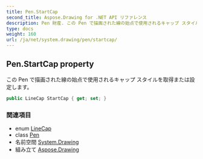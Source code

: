 ```yaml
---
title: Pen.StartCap
second_title: Aspose.Drawing for .NET API リファレンス
description: Pen 財産. この Pen で描画された線の始点で使用されるキャップ スタイルを取得または設定します
type: docs
weight: 160
url: /ja/net/system.drawing/pen/startcap/
---
```

## Pen.StartCap property

この Pen で描画された線の始点で使用されるキャップ スタイルを取得または設定します。

```csharp
public LineCap StartCap { get; set; }
```

### 関連項目

* enum [LineCap](../../../system.drawing.drawing2d/linecap/)
* class [Pen](../)
* 名前空間 [System.Drawing](../../pen/)
* 組み立て [Aspose.Drawing](../../../)


